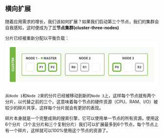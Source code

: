 ## 横向扩展

随着应用需求的增长，我们该如何扩展？如果我们启动第三个节点，我们的集群会自我感知，这时便成为了**三节点集群(cluster-three-nodes)**

分片已经被重新分配以平衡负载：
![三节点集群](../images/02-04_three_nodes.png)

从`Node 1`和`Node 2`来的分片已经被移动到新的`Node 3`上，这样每个节点就有两个分片，以代替之前的三个。这意味着每个节点的硬件资源（CPU、RAM、I/O）被较少的碎片共享，这样每个分片就会有更好的表现。

碎片本身就是一个完整成熟的搜索引擎，它可以使用单一节点的所有资源。使用这6个分片（3个主分片和三个复制分片）我们可以扩展最多到6个节点，每个节点上有一个碎片，这样就可以100%使用这个节点的资源了。
